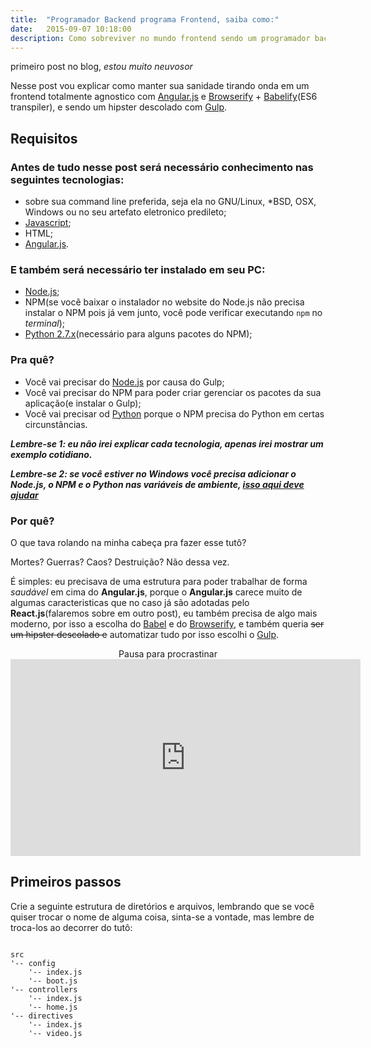 ```yaml
---
title:  "Programador Backend programa Frontend, saiba como:"
date:   2015-09-07 10:18:00
description: Como sobreviver no mundo frontend sendo um programador backend e ganhar o titulo de programador full stack
---
```


primeiro post no blog, _estou muito neuvosor_

Nesse post vou explicar como manter sua sanidade tirando onda em um frontend totalmente agnostico com [Angular.js][angular-doc] e [Browserify][browserify] + [Babelify][babeljs](ES6 transpiler), e sendo um hipster descolado com [Gulp][gulp].

## Requisitos

### Antes de tudo nesse post será necessário conhecimento nas seguintes tecnologias:

- sobre sua command line preferida, seja ela no GNU/Linux, *BSD, OSX, Windows ou no seu artefato eletronico predileto;
- [Javascript][javascript-doc];
- HTML;
- [Angular.js][angular-doc].

### E também será necessário ter instalado em seu PC:

- [Node.js][nodejs-download];
- NPM(se você baixar o instalador no website do Node.js não precisa instalar o NPM pois já vem junto, você pode verificar executando `npm` no _terminal_);
- [Python 2.7.x][python-download](necessário para alguns pacotes do NPM);

### Pra quê?

- Você vai precisar do [Node.js][nodejs-download] por causa do Gulp;
- Você vai precisar do NPM para poder criar gerenciar os pacotes da sua aplicação(e instalar o Gulp);
- Você vai precisar od [Python][python-download] porque o NPM precisa do Python em certas circunstâncias.

___Lembre-se 1: eu não irei explicar cada tecnologia, apenas irei mostrar um exemplo cotidiano.___

___Lembre-se 2: se você estiver no Windows você precisa adicionar o Node.js, o NPM e o Python nas variáveis de ambiente, [isso aqui deve ajudar](http://superuser.com/a/143121)___

### Por quê?

O que tava rolando na minha cabeça pra fazer esse tutô?

Mortes? Guerras? Caos? Destruição? Não dessa vez.

É simples: eu precisava de uma estrutura para poder trabalhar de forma _saudável_ em cima do __Angular.js__,
porque o __Angular.js__ carece muito de algumas caracteristicas que no caso
já são adotadas pelo __React.js__(falaremos sobre em outro post), eu também precisa de algo mais moderno, por isso a escolha do
[Babel][babeljs] e do [Browserify][browserify], e também queria ~~ser um hipster descolado e~~ automatizar tudo por isso escolhi o [Gulp][gulp].

<div style="text-align:center;">
  Pausa para procrastinar<br />
  <iframe width="560" height="315" src="https://www.youtube.com/embed/YEjQMMhDkjU" frameborder="0" allowfullscreen></iframe>
</div>

## Primeiros passos

Crie a seguinte estrutura de diretórios e arquivos, lembrando que se você quiser trocar o nome de alguma coisa, sinta-se a vontade, mas lembre de troca-los ao decorrer do tutô:

```text

src
'-- config
    '-- index.js
    '-- boot.js
'-- controllers
    '-- index.js
    '-- home.js
'-- directives
    '-- index.js
    '-- video.js
```

[javascript-doc]: https://developer.mozilla.org/pt-BR/docs/Web/JavaScript
[angular-doc]: https://docs.angularjs.org/api
[browserify]: http://browserify.org/
[babeljs]: https://babeljs.io/
[gulp]: http://gulpjs.com/
[nodejs-download]: https://nodejs.org/
[python-download]: https://www.python.org/downloads/